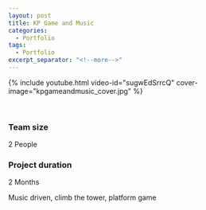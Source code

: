 ```yaml
---
layout: post
title: KP Game and Music
categories:
  - Portfolio
tags:
  - Portfolio
excerpt_separator: "<!--more-->"
---
```


{% include youtube.html video-id="sugwEdSrrcQ" cover-image="kpgameandmusic_cover.jpg" %}

 ឵឵
<!--more-->

### Team size
2 People

### Project duration
2 Months

Music driven, climb the tower, platform game